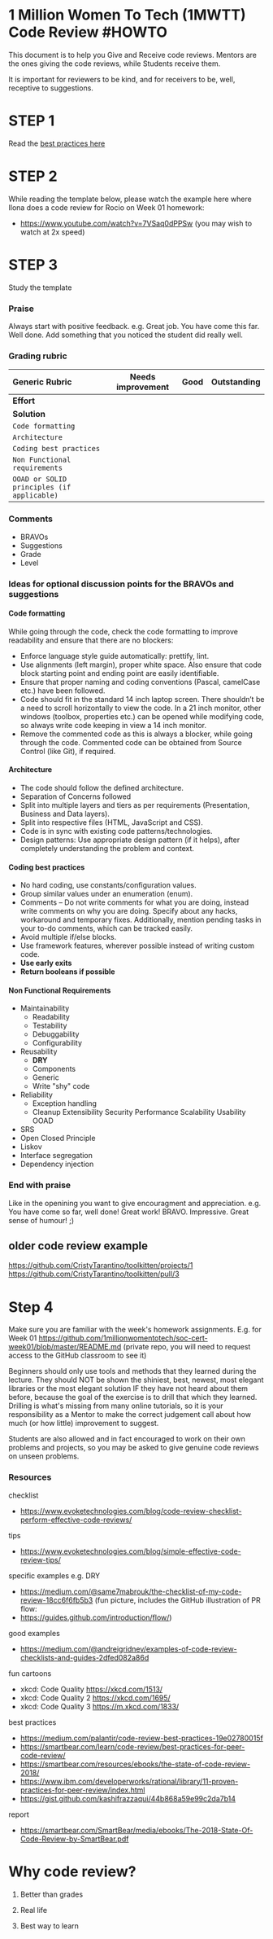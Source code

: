# 1 Million Women To Tech (1MWTT) Code Review #HOWTO

This document is to help you Give and Receive code reviews. Mentors are the ones giving the code reviews, while Students receive them.

It is important for reviewers to be kind, and for receivers to be, well, receptive to suggestions.

# STEP 1

Read the [best practices here](https://smartbear.com/learn/code-review/best-practices-for-peer-code-review/)

# STEP 2

While reading the template below, please watch the example here where Ilona does a code review for Rocio on Week 01 homework:
- https://www.youtube.com/watch?v=7VSaq0dPPSw
(you may wish to watch at 2x speed)

# STEP 3

Study the template

### Praise

Always start with positive feedback. e.g. Great job. You have come this far. Well done. Add something that you noticed the student did really well.

### Grading rubric

Generic Rubric | Needs improvement | Good | Outstanding 
 :--- | :---: | :---: | :---: 
**Effort** |||
**Solution** |||
`Code formatting`|||
`Architecture`|||
`Coding best practices`|||
`Non Functional requirements`|||
`OOAD or SOLID principles (if applicable)`|||

### Comments
- BRAVOs
- Suggestions
- Grade
- Level

### Ideas for optional discussion points for the BRAVOs and suggestions

#### Code formatting
While going through the code, check the code formatting to improve readability and ensure that there are no blockers:
- Enforce language style guide automatically: prettify, lint.
- Use alignments (left margin), proper white space. Also ensure that code block starting point and ending point are easily identifiable.
- Ensure that proper naming and coding conventions (Pascal, camelCase etc.) have been followed. 
- Code should fit in the standard 14 inch laptop screen.  There shouldn’t be a need to scroll horizontally to view the code. In a 21 inch monitor, other windows (toolbox, properties etc.) can be opened while modifying code, so always write code keeping in view a 14 inch monitor.
- Remove the commented code as this is always a blocker, while going through the code. Commented code can be obtained from Source Control (like Git), if required.

#### Architecture
- The code should follow the defined architecture.
- Separation of Concerns followed
- Split into multiple layers and tiers as per requirements (Presentation, Business and Data layers).
- Split into respective files (HTML, JavaScript and CSS).
- Code is in sync with existing code patterns/technologies.
- Design patterns: Use appropriate design pattern (if it helps), after completely understanding the problem and context.

#### Coding best practices

- No hard coding, use constants/configuration values.
- Group similar values under an enumeration (enum).
- Comments – Do not write comments for what you are doing, instead write comments on why you are doing. Specify about any hacks, workaround and temporary fixes. Additionally, mention pending tasks in your to-do comments, which can be tracked easily.
- Avoid multiple if/else blocks.
- Use framework features, wherever possible instead of writing custom code.
- **Use early exits**
- **Return booleans if possible**

#### Non Functional Requirements

- Maintainability
  - Readability
  - Testability
  - Debuggability
  - Configurability
- Reusability
  - **DRY**
  - Components
  - Generic
  - Write "shy" code
- Reliability
  - Exception handling
  - Cleanup
Extensibility
Security
Performance
Scalability
Usability
OOAD
- SRS
- Open Closed Principle
- Liskov
- Interface segregation
- Dependency injection

### End with praise

Like in the openining you want to give encouragment and appreciation. e.g. You have come so far, well done! Great work! BRAVO. Impressive. Great sense of humour! ;)


## older code review example

https://github.com/CristyTarantino/toolkitten/projects/1
https://github.com/CristyTarantino/toolkitten/pull/3


# Step 4

Make sure you are familiar with the week's homework assignments. E.g. for Week 01 https://github.com/1millionwomentotech/soc-cert-week01/blob/master/README.md (private repo, you will need to request access to the GitHub classroom to see it)

Beginners should only use tools and methods that they learned during the lecture. They should NOT be shown the shiniest, best, newest, most elegant libraries or the most elegant solution IF they have not heard about them before, because the goal of the exercise is to drill that which they learned. Drilling is what's missing from many online tutorials, so it is your responsibility as a Mentor to make the correct judgement call about how much (or how little) improvement to suggest.

Students are also allowed and in fact encouraged to work on their own problems and projects, so you may be asked to give genuine code reviews on unseen problems.

### Resources

checklist
- https://www.evoketechnologies.com/blog/code-review-checklist-perform-effective-code-reviews/

tips
- https://www.evoketechnologies.com/blog/simple-effective-code-review-tips/

specific examples e.g. DRY
- https://medium.com/@same7mabrouk/the-checklist-of-my-code-review-18cc6f6fb5b3
(fun picture, includes the GitHub illustration of PR flow: 
- https://guides.github.com/introduction/flow/)

good examples
- https://medium.com/@andreigridnev/examples-of-code-review-checklists-and-guides-2dfed082a86d

fun cartoons
- xkcd: Code Quality https://xkcd.com/1513/
- xkcd: Code Quality 2 https://xkcd.com/1695/
- xkcd: Code Quality 3 https://m.xkcd.com/1833/

best practices
- https://medium.com/palantir/code-review-best-practices-19e02780015f 
- https://smartbear.com/learn/code-review/best-practices-for-peer-code-review/
- https://smartbear.com/resources/ebooks/the-state-of-code-review-2018/
- https://www.ibm.com/developerworks/rational/library/11-proven-practices-for-peer-review/index.html
- https://gist.github.com/kashifrazzaqui/44b868a59e99c2da7b14

report
- https://smartbear.com/SmartBear/media/ebooks/The-2018-State-Of-Code-Review-by-SmartBear.pdf

# Why code review?

1. Better than grades

2. Real life

3. Best way to learn
